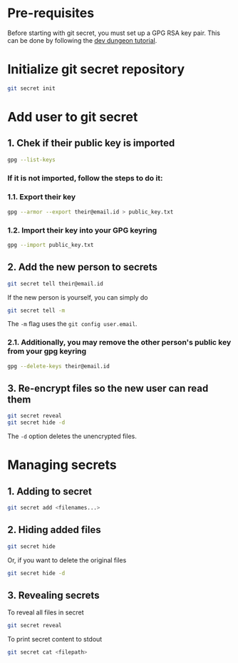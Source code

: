 # Pre-requisites

Before starting with git secret, you must set up a GPG RSA key pair.
This can be done by following the [dev dungeon tutorial](https://www.devdungeon.com/content/gpg-tutorial).

# Initialize git secret repository

```bash
git secret init
```

# Add user to git secret

## 1. Chek if their public key is imported
```bash
gpg --list-keys
```
### If it is not imported, follow the steps to do it:
### 1.1. Export their key
```bash
gpg --armor --export their@email.id > public_key.txt
```
### 1.2. Import their key into your GPG keyring
```bash
gpg --import public_key.txt
```

## 2. Add the new person to secrets
```bash
git secret tell their@email.id
```
If the new person is yourself, you can simply do
```bash
git secret tell -m
```
The `-m` flag uses the `git config user.email`.

### 2.1. Additionally, you may remove the other person's public key from your gpg keyring
```bash
gpg --delete-keys their@email.id
```

## 3. Re-encrypt files so the new user can read them
```bash
git secret reveal
git secret hide -d
```

The `-d` option deletes the unencrypted files.

# Managing secrets

## 1. Adding to secret
```bash
git secret add <filenames...>
```

## 2. Hiding added files
```bash
git secret hide
```
Or, if you want to delete the original files
```bash
git secret hide -d
```

## 3. Revealing secrets
To reveal all files in secret
```bash
git secret reveal
```

To print secret content to stdout
```bash
git secret cat <filepath>
```
